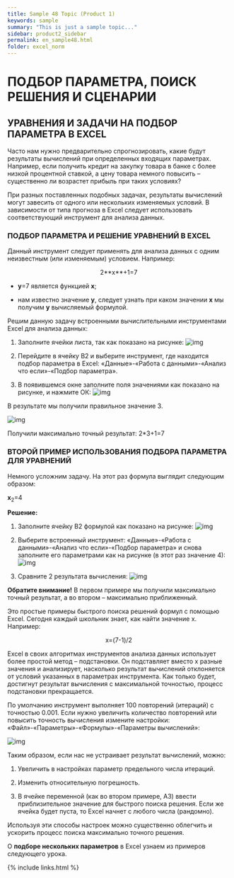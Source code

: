 ```yaml
---
title: Sample 48 Topic (Product 1)
keywords: sample
summary: "This is just a sample topic..."
sidebar: product2_sidebar
permalink: en_sample48.html
folder: excel_norm
---
```


# ПОДБОР ПАРАМЕТРА, ПОИСК РЕШЕНИЯ И СЦЕНАРИИ

## УРАВНЕНИЯ И ЗАДАЧИ НА ПОДБОР ПАРАМЕТРА В EXCEL

Часто нам нужно предварительно спрогнозировать, какие будут результаты вычислений при определенных входящих параметрах. Например, если получить кредит на закупку товара в банке с более низкой процентной ставкой, а цену товара немного повысить – существенно ли возрастет прибыль при таких условиях?

При разных поставленных подобных задачах, результаты вычислений могут завесить от одного или нескольких изменяемых условий. В зависимости от типа прогноза в Excel следует использовать соответствующий инструмент для анализа данных.

### ПОДБОР ПАРАМЕТРА И РЕШЕНИЕ УРАВНЕНИЙ В EXCEL

Данный инструмент следует применять для анализа данных с одним неизвестным (или изменяемым) условием. Например:

<center>2**x**+1=7</center>

* **y**=7 является функцией **x**;

* нам известно значение **y**, следует узнать при каком значении **x** мы получим **y** вычисляемый формулой.

Решим данную задачу встроенными вычислительными инструментами Excel для анализа данных:

1. Заполните ячейки листа, так как показано на рисунке:
        ![img](/images/img.png)

2. Перейдите в ячейку B2 и выберите инструмент, где находится подбор параметра в Excel: «Данные»-«Работа с данными»-«Анализ что если»-«Подбор параметра».

3. В появившемся окне заполните поля значениями как показано на рисунке, и нажмите ОК:
        ![img](/images/img.png)

В результате мы получили правильное значение 3.

![img](/images/img.png)

Получили максимально точный результат: 2*3+1=7

### ВТОРОЙ ПРИМЕР ИСПОЛЬЗОВАНИЯ ПОДБОРА ПАРАМЕТРА ДЛЯ УРАВНЕНИЙ

Немного усложним задачу. На этот раз формула выглядит следующим образом:

**x**<sub>2</sub>=4

**Решение:**

1. Заполните ячейку B2 формулой как показано на рисунке:
        ![img](/images/img.png)

2. Выберите встроенный инструмент: «Данные»-«Работа с данными»-«Анализ что если»-«Подбор параметра» и снова заполните его параметрами как на рисунке (в этот раз значение 4):
        ![img](/images/img.png)
 
3. Сравните 2 результата вычисления:
        ![img](/images/img.png)

**Обратите внимание!** В первом примере мы получили максимально точный результат, а во втором – максимально приближенный.

Это простые примеры быстрого поиска решений формул с помощью Excel. Сегодня каждый школьник знает, как найти значение x. Например:

<center>x=(7-1)/2</center>

Excel в своих алгоритмах инструментов анализа данных использует более простой метод – подстановки. Он подставляет вместо x разные значения и анализирует, насколько результат вычислений отклоняется от условий указанных в параметрах инструмента. Как только будет, достигнут результат вычисления с максимальной точностью, процесс подстановки прекращается.

По умолчанию инструмент выполняет 100 повторений (итераций) с точностью 0.001. Если нужно увеличить количество повторений или повысить точность вычисления измените настройки: «Файл»-«Параметры»-«Формулы»-«Параметры вычислений»:

![img](/images/img.png)

Таким образом, если нас не устраивает результат вычислений, можно:

1. Увеличить в настройках параметр предельного числа итераций.

2. Изменить относительную погрешность.

3. В ячейке переменной (как во втором примере, A3) ввести приблизительное значение для быстрого поиска решения. Если же ячейка будет пуста, то Excel начнет с любого числа (рандомно).

Используя эти способы настроек можно существенно облегчить и ускорить процесс поиска максимально точного решения.

О **подборе нескольких параметров** в Excel узнаем из примеров следующего урока.

{% include links.html %}